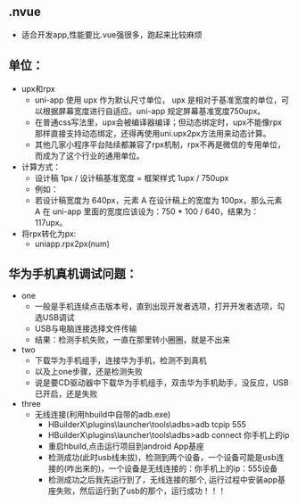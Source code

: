 ## .nvue
- 适合开发app,性能要比.vue强很多，跑起来比较麻烦
## 单位：
- upx和rpx
	- uni-app 使用 upx 作为默认尺寸单位， upx 是相对于基准宽度的单位，可以根据屏幕宽度进行自适应。uni-app 规定屏幕基准宽度750upx。
	- 在普通css写法里，upx会被编译器编译；但动态绑定时，upx不能像rpx那样直接支持动态绑定，还得再使用uni.upx2px方法用来动态计算。
	- 其他几家小程序平台陆续都兼容了rpx机制，rpx不再是微信的专用单位，而成为了这个行业的通用单位。
- 计算方式：
	- 设计稿 1px / 设计稿基准宽度 = 框架样式 1upx / 750upx
	- 例如：
	- 若设计稿宽度为 640px，元素 A 在设计稿上的宽度为 100px，那么元素 A 在 uni-app 里面的宽度应该设为：750 * 100 / 640，结果为：117upx。
- 将rpx转化为px:
	- uniapp.rpx2px(num)
## 华为手机真机调试问题：
- one
	- 一般是手机连续点击版本号，直到出现开发者选项，打开开发者选项，勾选USB调试
	- USB与电脑连接选择文件传输
	- 结果：检测手机失败，一直在那里转小圈圈，就是不出来
- two
	- 下载华为手机组手，连接华为手机，检测不到真机
	- 以及上one步骤，还是检测失败
	- 说是要CD驱动器中下载华为手机组手，双击华为手机助手，没反应，USB已开启，还是失败
- three
	- 无线连接(利用hbuild中自带的adb.exe)
		- HBuilderX\plugins\launcher\tools\adbs>adb tcpip 555
		- HBuilderX\plugins\launcher\tools\adbs>adb connect 你手机上的ip
		- 重启hbuild,点击运行项目到android App基座
		- 检测成功(此时usb线未拔)，检测到两个设备，一个设备可能是usb连接的(咋出来的)，一个设备是无线连接的：你手机上的ip：555设备
		- 检测成功之后我先运行到了，无线连接的那个, 运行过程中安装app基座失败，然后运行到了usb的那个，运行成功！！！